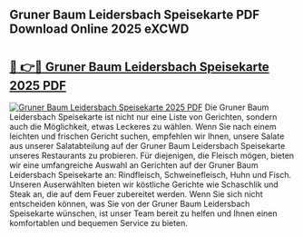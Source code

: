 ## Gruner Baum Leidersbach Speisekarte PDF Download Online 2025 eXCWD

# <h2><a href="http://gca2g2.nevu.top/?p=Gruner+Baum+Leidersbach+Speisekarte">🔗 👉🔴 Gruner Baum Leidersbach Speisekarte 2025 PDF</a></h2>

[![Gruner Baum Leidersbach Speisekarte 2025 PDF](https://i.imgur.com/dBaPXMq.png)](http://gca2g2.nevu.top/?p=Gruner+Baum+Leidersbach+Speisekarte)
Die Gruner Baum Leidersbach Speisekarte ist nicht nur eine Liste von Gerichten, sondern auch die Möglichkeit, etwas Leckeres zu wählen. Wenn Sie nach einem leichten und frischen Gericht suchen, empfehlen wir Ihnen, unsere Salate aus unserer Salatabteilung auf der Gruner Baum Leidersbach Speisekarte unseres Restaurants zu probieren. Für diejenigen, die Fleisch mögen, bieten wir eine umfangreiche Auswahl an Gerichten auf der Gruner Baum Leidersbach Speisekarte an: Rindfleisch, Schweinefleisch, Huhn und Fisch. Unseren Auserwählten bieten wir köstliche Gerichte wie Schaschlik und Steak an, die auf dem Feuer zubereitet werden. Wenn Sie sich nicht entscheiden können, was Sie von der Gruner Baum Leidersbach Speisekarte wünschen, ist unser Team bereit zu helfen und Ihnen einen komfortablen und bequemen Service zu bieten.

